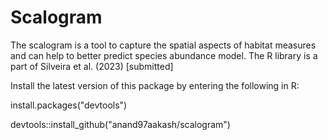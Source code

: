 # Scalogram


The scalogram is a tool to capture the spatial aspects of habitat measures and can help to better predict species abundance model. The R library is a part of Silveira et al. (2023) [submitted]

Install the latest version of this package by entering the following in R:

install.packages("devtools")

devtools::install_github("anand97aakash/scalogram")
